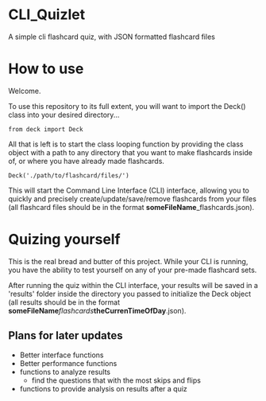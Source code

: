 # CLI_Quizlet
A simple cli flashcard quiz, with JSON formatted flashcard files

# How to use 
Welcome.

To use this repository to its full extent, you will want to import the Deck() class into your desired directory...

    from deck import Deck

All that is left is to start the class looping function by providing the class object with a path to any directory that you want to make flashcards inside of, or where you have already made flashcards.

    Deck('./path/to/flashcard/files/')

This will start the Command Line Interface (CLI) interface, allowing you to quickly and precisely create/update/save/remove flashcards from your files (all flashcard files should be in the format **someFileName**_flashcards.json). 

# Quizing yourself
This is the real bread and butter of this project. While your CLI is running, you have the ability to test yourself on any of your pre-made flashcard sets.

After running the quiz within the CLI interface, your results will be saved in a 'results' folder inside the directory you passed to initialize the Deck object (all results should be in the format **someFileName**_flashcards_**theCurrenTimeOfDay**.json).

## Plans for later updates
- Better interface functions
- Better performance functions
- functions to analyze results
    - find the questions that with the most skips and flips
- functions to provide analysis on results after a quiz
